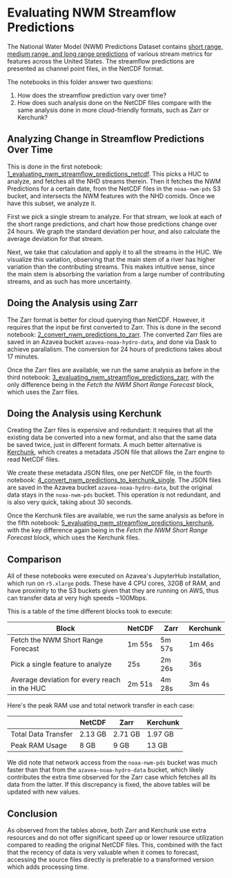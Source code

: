 # Evaluating NWM Streamflow Predictions

The National Water Model (NWM) Predictions Dataset contains [short range, medium range, and long range predictions][1] of various stream metrics for features across the United States. The streamflow predictions are presented as channel point files, in the NetCDF format.

The notebooks in this folder answer two questions:

  1. How does the streamflow prediction vary over time?
  2. How does such analysis done on the NetCDF files compare with the same analysis done in more cloud-friendly formats, such as Zarr or Kerchunk?

## Analyzing Change in Streamflow Predictions Over Time

This is done in the first notebook: [1_evaluating_nwm_streamflow_predictions_netcdf][2]. This picks a HUC to analyze, and fetches all the NHD streams therein. Then it fetches the NWM Predictions for a certain date, from the NetCDF files in the `noaa-nwm-pds` S3 bucket, and intersects the NWM features with the NHD comids. Once we have this subset, we analyze it.

First we pick a single stream to analyze. For that stream, we look at each of the short range predictions, and chart how those predictions change over 24 hours. We graph the standard deviation per hour, and also calculate the average deviation for that stream.

Next, we take that calculation and apply it to all the streams in the HUC. We visualize this variation, observing that the main stem of a river has higher variation than the contributing streams. This makes intuitive sense, since the main stem is absorbing the variation from a large number of contributing streams, and as such has more uncertainty.

## Doing the Analysis using Zarr

The Zarr format is better for cloud querying than NetCDF. However, it requires that the input be first converted to Zarr. This is done in the second notebook: [2_convert_nwm_predictions_to_zarr][3]. The converted Zarr files are saved in an Azavea bucket `azavea-noaa-hydro-data`, and done via Dask to achieve parallalism. The conversion for 24 hours of predictions takes about 17 minutes.

Once the Zarr files are available, we run the same analysis as before in the third notebook: [3_evaluating_nwm_streamflow_predictions_zarr][4], with the only difference being in the _Fetch the NWM Short Range Forecast_ block, which uses the Zarr files.

## Doing the Analysis using Kerchunk

Creating the Zarr files is expensive and redundant: it requires that all the existing data be converted into a new format, and also that the same data be saved twice, just in different formats. A much better alternative is [Kerchunk][5], which creates a metadata JSON file that allows the Zarr engine to read NetCDF files.

We create these metadata JSON files, one per NetCDF file, in the fourth notebook: [4_convert_nwm_predictions_to_kerchunk_single][6]. The JSON files are saved in the Azavea bucket `azavea-noaa-hydro-data`, but the original data stays in the `noaa-nwm-pds` bucket. This operation is not redundant, and is also very quick, taking about 30 seconds.

Once the Kerchunk files are available, we run the same analysis as before in the fifth notebook: [5_evaluating_nwm_streamflow_predictions_kerchunk][7], with the key difference again being in the _Fetch the NWM Short Range Forecast_ block, which uses the Kerchunk files.

## Comparison

All of these notebooks were executed on Azavea's JupyterHub installation, which run on `r5.xlarge` pods. These have 4 CPU cores, 32GB of RAM, and have proximity to the S3 buckets given that they are running on AWS, thus can transfer data at very high speeds ~100Mbps.

This is a table of the time different blocks took to execute:

| Block                                        | NetCDF | Zarr   | Kerchunk |
|----------------------------------------------|--------|--------|----------|
| Fetch the NWM Short Range Forecast           | 1m 55s | 5m 57s | 1m 46s   |
| Pick a single feature to analyze             | 25s    | 2m 26s | 36s      |
| Average deviation for every reach in the HUC | 2m 51s | 4m 28s | 3m 4s    |

Here's the peak RAM use and total network transfer in each case:

|                     | NetCDF  | Zarr    | Kerchunk |
|---------------------|---------|---------|----------|
| Total Data Transfer | 2.13 GB | 2.71 GB | 1.97 GB  |
| Peak RAM Usage      | 8 GB    | 9 GB    | 13 GB    |

We did note that network access from the `noaa-nwm-pds` bucket was much faster than that from the `azavea-noaa-hydro-data` bucket, which likely contributes the extra time observed for the Zarr case which fetches all its data from the latter. If this discrepancy is fixed, the above tables will be updated with new values.

## Conclusion

As observed from the tables above, both Zarr and Kerchunk use extra resources and do not offer significant speed up or lower resource utilization compared to reading the original NetCDF files. This, combined with the fact that the recency of data is very valuable when it comes to forecast, accessing the source files directly is preferable to a transformed version which adds processing time.


[1]: https://water.noaa.gov/about/output_file_contents
[2]: ./1_evaluating_nwm_streamflow_predictions_netcdf.ipynb
[3]: ./2_convert_nwm_predictions_to_zarr.ipynb
[4]: ./3_evaluating_nwm_streamflow_predictions_zarr.ipynb
[5]: https://github.com/fsspec/kerchunk
[6]: ./4_convert_nwm_predictions_to_kerchunk_single.ipynb
[7]: ./5_evaluating_nwm_streamflow_predictions_kerchunk.ipynb